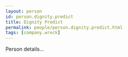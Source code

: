 ```yaml
---
layout: person
id: person.dignity.predict
title: Dignity Predict
permalink: people/person.dignity.predict.html
tags: [company.wreck]
---
```


Person details...